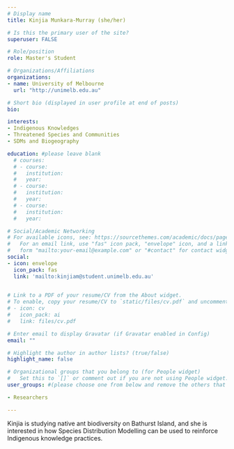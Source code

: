 ```yaml
---
# Display name
title: Kinjia Munkara-Murray (she/her)

# Is this the primary user of the site?
superuser: FALSE

# Role/position
role: Master's Student

# Organizations/Affiliations
organizations:
- name: University of Melbourne
  url: "http://unimelb.edu.au"

# Short bio (displayed in user profile at end of posts)
bio: 

interests:
- Indigenous Knowledges
- Threatened Species and Communities
- SDMs and Biogeography

education: #please leave blank
  # courses:
  # - course:
  #   institution:
  #   year:
  # - course:
  #   institution:
  #   year:
  # - course:
  #   institution:
  #   year:

# Social/Academic Networking
# For available icons, see: https://sourcethemes.com/academic/docs/page-builder/#icons
#   For an email link, use "fas" icon pack, "envelope" icon, and a link in the
#   form "mailto:your-email@example.com" or "#contact" for contact widget.
social:
- icon: envelope
  icon_pack: fas
  link: 'mailto:kinjiam@student.unimelb.edu.au'

  
# Link to a PDF of your resume/CV from the About widget.
# To enable, copy your resume/CV to `static/files/cv.pdf` and uncomment the lines below.
# - icon: cv
#   icon_pack: ai
#   link: files/cv.pdf

# Enter email to display Gravatar (if Gravatar enabled in Config)
email: ""

# Highlight the author in author lists? (true/false)
highlight_name: false

# Organizational groups that you belong to (for People widget)
#   Set this to `[]` or comment out if you are not using People widget.
user_groups: #(please choose one from below and remove the others that aren't needed)

- Researchers

---
```


Kinjia is studying native ant biodiversity on Bathurst Island, and she is interested in how Species Distribution Modelling can be used to reinforce Indigenous knowledge practices.